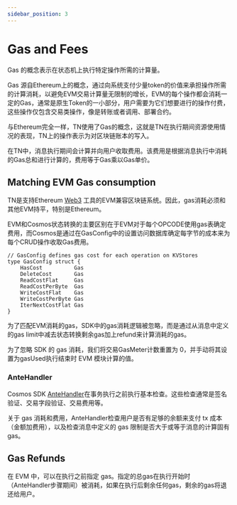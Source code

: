 ```yaml
---
sidebar_position: 3
---
```


# Gas and Fees

Gas 的概念表示在状态机上执行特定操作所需的计算量。

Gas 源自Ethereum上的概念，通过向系统支付少量token的价值来承担操作所需的计算消耗，以避免EVM交易计算量无限制的增长，EVM的每个操作都会消耗一定的Gas，通常是原生Token的一小部分，用户需要为它们想要进行的操作付费，这些操作仅包含交易类操作，像是转账或者调用、部署合约。

与Ethereum完全一样，TN使用了Gas的概念，这就是TN在执行期间资源使用情况的表现，TN上的操作表示为对区块链账本的写入。

在TN中，消息执行期间会计算并向用户收取费用。该费用是根据消息执行中消耗的Gas总和进行计算的，费用等于Gas乘以Gas单价。

## Matching EVM Gas consumption

TN是支持Ethereum [Web3](https://web3js.readthedocs.io/en/v1.7.5/) 工具的EVM兼容区块链系统。因此，gas消耗必须和其他EVM持平，特别是Ethereum。

EVM和Cosmos状态转换的主要区别在于EVM对于每个OPCODE使用gas表确定费用，而Cosmos是通过在GasConfig中的设置访问数据库确定每字节的成本来为每个CRUD操作收取Gas费用。

```golang
// GasConfig defines gas cost for each operation on KVStores
type GasConfig struct {
	HasCost          Gas
	DeleteCost       Gas
	ReadCostFlat     Gas
	ReadCostPerByte  Gas
	WriteCostFlat    Gas
	WriteCostPerByte Gas
	IterNextCostFlat Gas
}
```

为了匹配EVM消耗的gas，SDK中的gas消耗逻辑被忽略，而是通过从消息中定义的gas limit中减去状态转换剩余gas加上refund来计算消耗的gas。

为了忽略 SDK 的 gas 消耗，我们将交易GasMeter计数重置为 0，并手动将其设置为gasUsed执行结束时 EVM 模块计算的值。

### AnteHandler

Cosmos SDK [AnteHandler](https://docs.cosmos.network/main/basics/gas-fees.html#antehandler)在事务执行之前执行基本检查。这些检查通常是签名验证、交易字段验证、交易费用等。

关于 gas 消耗和费用，AnteHandler检查用户是否有足够的余额来支付 tx 成本（金额加费用），以及检查消息中定义的 gas 限制是否大于或等于消息的计算固有 gas。

## Gas Refunds

在 EVM 中，可以在执行之前指定 gas。指定的总gas在执行开始时（AnteHandler步骤期间）被消耗，如果在执行后剩余任何gas，剩余的gas将退还给用户。

